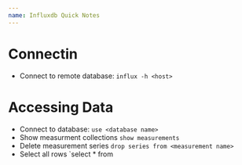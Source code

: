 ```yaml
---
name: Influxdb Quick Notes
---
```



# Connectin
* Connect to remote database: `influx -h <host>`

# Accessing Data
* Connect to database: `use <database name>`
* Show measurment collections `show measurements`
* Delete measurement series `drop series from <measurement name>`
* Select all rows `select * from <measurement name>

